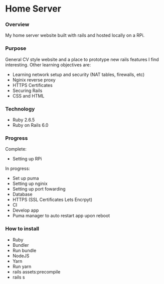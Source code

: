 # Home Server

### Overview

My home server website built with rails and hosted locally on a RPi.

### Purpose

General CV style website and a place to prototype new rails features I find interesting. Other learning objectives are:
- Learning network setup and security (NAT tables, firewalls, etc)
- Nginix reverse proxy
- HTTPS Certificates
- Securing Rails
- CSS and HTML

### Technology

- Ruby 2.6.5
- Ruby on Rails 6.0

### Progress

Complete:
- Setting up RPi


In progress:
- Set up puma
- Setting up nginix
- Setting up port fowarding
- Database
- HTTPS (SSL Certificates Lets Encrpyt)
- CI
- Develop app
- Puma manager to auto restart app upon reboot

### How to install

- Ruby
- Bundler
- Run bundle
- NodeJS
- Yarn
- Run yarn
- rails assets:precompile
- rails s
